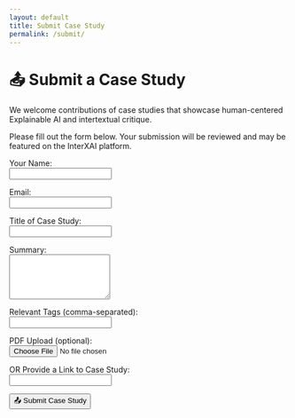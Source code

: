 ```yaml
---
layout: default
title: Submit Case Study
permalink: /submit/
---
```


# 📤 Submit a Case Study

We welcome contributions of case studies that showcase human-centered Explainable AI and intertextual critique.

Please fill out the form below. Your submission will be reviewed and may be featured on the InterXAI platform.

<form name="case-study-submission" method="POST" enctype="multipart/form-data" data-netlify="true" netlify-honeypot="bot-field" action="/thank-you/">
  <input type="hidden" name="form-name" value="case-study-submission" />

  <p style="display:none">
    <label>Don’t fill this out if you’re human: <input name="bot-field" /></label>
  </p>

  <p><label>Your Name:<br><input type="text" name="name" required></label></p>

  <p><label>Email:<br><input type="email" name="email" required></label></p>

  <p><label>Title of Case Study:<br><input type="text" name="title" required></label></p>

  <p><label>Summary:<br><textarea name="summary" rows="5" required></textarea></label></p>

  <p><label>Relevant Tags (comma-separated):<br><input type="text" name="tags"></label></p>

  <p><label>PDF Upload (optional):<br><input type="file" name="attachment" accept=".pdf,.doc,.docx,.txt,.md"></label></p>

  <p><label>OR Provide a Link to Case Study:<br><input type="url" name="link"></label></p>

  <p><button type="submit">📤 Submit Case Study</button></p>
</form>
